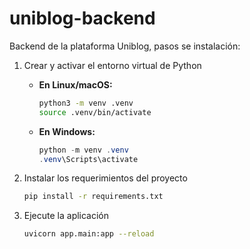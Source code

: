 # uniblog-backend
Backend de la plataforma Uniblog, pasos se instalación:

1. Crear y activar el entorno virtual de Python  

   - **En Linux/macOS:**  

      ```bash
      python3 -m venv .venv
      source .venv/bin/activate
      ```  

   - **En Windows:**  

      ```powershell
      python -m venv .venv
      .venv\Scripts\activate
      ```  

2. Instalar los requerimientos del proyecto  

   ```bash
   pip install -r requirements.txt
   ```

3. Ejecute la aplicación

   ```bash
   uvicorn app.main:app --reload
   ```
